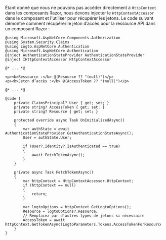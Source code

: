 Étant donné que nous ne pouvons pas accéder directement à `HttpContext` dans les composants Razor, nous devons injecter le `HttpContextAccessor` dans le composant et l'utiliser pour récupérer les jetons. Le code suivant démontre comment récupérer le jeton d’accès pour la ressource API dans un composant Razor :

```cshtml title="Components/Pages/Index.razor"
@using Microsoft.AspNetCore.Components.Authorization
@using System.Security.Claims
@using Logto.AspNetCore.Authentication
@using Microsoft.AspNetCore.Authentication
@inject AuthenticationStateProvider AuthenticationStateProvider
@inject IHttpContextAccessor HttpContextAccessor

@* ... *@

<p><b>Ressource :</b> @(Resource ?? "(null)")</p>
<p><b>Jeton d’accès :</b> @(AccessToken ?? "(null)")</p>

@* ... *@

@code {
    private ClaimsPrincipal? User { get; set; }
    private string? AccessToken { get; set; }
    private string? Resource { get; set; }

    protected override async Task OnInitializedAsync()
    {
        var authState = await AuthenticationStateProvider.GetAuthenticationStateAsync();
        User = authState.User;

        if (User?.Identity?.IsAuthenticated == true)
        {
            await FetchTokenAsync();
        }
    }

    private async Task FetchTokenAsync()
    {
        var httpContext = HttpContextAccessor.HttpContext;
        if (httpContext == null)
        {
            return;
        }

        var logtoOptions = httpContext.GetLogtoOptions();
        Resource = logtoOptions?.Resource;
        // Remplacez par d'autres types de jetons si nécessaire
        AccessToken = await httpContext.GetTokenAsync(LogtoParameters.Tokens.AccessTokenForResource);
    }
}
```
